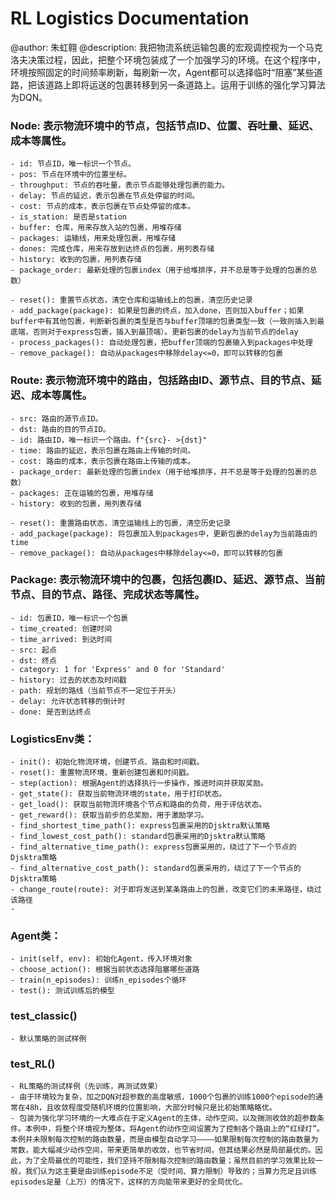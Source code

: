 # RL Logistics Documentation
@author: 朱虹翱
@description: 我把物流系统运输包裹的宏观调控视为一个马克洛夫决策过程，因此，把整个环境包装成了一个加强学习的环境。在这个程序中，环境按照固定的时间频率刷新，每刷新一次，Agent都可以选择临时“阻塞”某些道路，把该道路上即将运送的包裹转移到另一条道路上。运用于训练的强化学习算法为DQN。
### Node: 表示物流环境中的节点，包括节点ID、位置、吞吐量、延迟、成本等属性。
    - id: 节点ID，唯一标识一个节点。
    - pos: 节点在环境中的位置坐标。
    - throughput: 节点的吞吐量，表示节点能够处理包裹的能力。
    - delay: 节点的延迟，表示包裹在节点处停留的时间。
    - cost: 节点的成本，表示包裹在节点处停留的成本。
    - is_station: 是否是station
    - buffer: 仓库，用来存放入站的包裹，用堆存储
    - packages: 运输线，用来处理包裹，用堆存储
    - dones: 完成仓库，用来存放到达终点的包裹，用列表存储
    - history: 收到的包裹，用列表存储
    - package_order: 最新处理的包裹index（用于给堆排序，并不总是等于处理的包裹的总数）

    - reset(): 重置节点状态，清空仓库和运输线上的包裹，清空历史记录
    - add_package(package): 如果是包裹的终点，加入done，否则加入buffer；如果buffer中有其他包裹，判断新包裹的类型是否与buffer顶端的包裹类型一致（一致则插入到最底端，否则对于express包裹，插入到最顶端）。更新包裹的delay为当前节点的delay
    - process_packages(): 自动处理包裹，把buffer顶端的包裹输入到packages中处理
    - remove_package(): 自动从packages中移除delay<=0，即可以转移的包裹

### Route: 表示物流环境中的路由，包括路由ID、源节点、目的节点、延迟、成本等属性。
    - src: 路由的源节点ID。
    - dst: 路由的目的节点ID。
    - id: 路由ID，唯一标识一个路由。f"{src}- >{dst}"
    - time: 路由的延迟，表示包裹在路由上传输的时间。
    - cost: 路由的成本，表示包裹在路由上传输的成本。
    - package_order: 最新处理的包裹index（用于给堆排序，并不总是等于处理的包裹的总数）
    - packages: 正在运输的包裹，用堆存储
    - history: 收到的包裹，用列表存储

    - reset(): 重置路由状态，清空运输线上的包裹，清空历史记录
    - add_package(package): 将包裹加入到packages中，更新包裹的delay为当前路由的time
    - remove_package(): 自动从packages中移除delay<=0，即可以转移的包裹

### Package: 表示物流环境中的包裹，包括包裹ID、延迟、源节点、当前节点、目的节点、路径、完成状态等属性。
    - id: 包裹ID，唯一标识一个包裹
    - time_created: 创建时间
    - time_arrived: 到达时间
    - src: 起点
    - dst: 终点
    - category: 1 for 'Express' and 0 for 'Standard'
    - history: 过去的状态及时间戳
    - path: 规划的路线（当前节点不一定位于开头）
    - delay: 允许状态转移的倒计时
    - done: 是否到达终点


### LogisticsEnv类：
    - init(): 初始化物流环境，创建节点、路由和时间戳。
    - reset(): 重置物流环境，重新创建包裹和时间戳。
    - step(action): 根据Agent的选择执行一步操作，推进时间并获取奖励。
    - get_state(): 获取当前物流环境的state，用于打印状态。
    - get_load(): 获取当前物流环境各个节点和路由的负荷，用于评估状态。
    - get_reward(): 获取当前步的总奖励，用于激励学习。
    - find_shortest_time_path(): express包裹采用的Djsktra默认策略
    - find_lowest_cost_path(): standard包裹采用的Djsktra默认策略
    - find_alternative_time_path(): express包裹采用的，绕过了下一个节点的Djsktra策略
    - find_alternative_cost_path(): standard包裹采用的，绕过了下一个节点的Djsktra策略
    - change_route(route): 对于即将发送到某条路由上的包裹，改变它们的未来路径，绕过该路径
    - 
### Agent类：
    - init(self, env): 初始化Agent，传入环境对象
    - choose_action(): 根据当前状态选择阻塞哪些道路
    - train(n_episodes): 训练n_episodes个循环
    - test(): 测试训练后的模型

### test_classic()
    - 默认策略的测试样例

### test_RL()
    - RL策略的测试样例（先训练，再测试效果）
    - 由于环境较为复杂，加之DQN对超参数的高度敏感，1000个包裹的训练1000个episode的通常在48h，且收敛程度受随机环境的位置影响，大部分时候只是比初始策略略优。
    - 包装为强化学习环境的一大难点在于定义Agent的主体，动作空间，以及揣测收敛的超参数条件。本例中，将整个环境视为整体，将Agent的动作空间设置为了控制各个路由上的“红绿灯”。本例并未限制每次控制的路由数量，而是由模型自动学习————如果限制每次控制的路由数量为常数，能大幅减少动作空间，带来更简单的收敛，也节省时间，但其结果必然是局部最优的。因此，为了全局最优的可能性，我们坚持不限制每次控制的路由数量；虽然目前的学习效果比较一般，我们认为这主要是由训练episode不足（受时间、算力限制）导致的；当算力充足且训练episodes足量（上万）的情况下，这样的方向能带来更好的全局优化。
